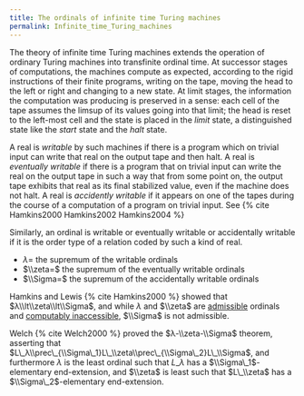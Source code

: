 ```yaml
---
title: The ordinals of infinite time Turing machines
permalink: Infinite_time_Turing_machines
---
```












  
The theory of infinite time Turing machines extends the operation of
ordinary Turing machines into transfinite ordinal time. At successor
stages of computations, the machines compute as expected, according to
the rigid instructions of their finite programs, writing on the tape,
moving the head to the left or right and changing to a new state. At
limit stages, the information the computation was producing is preserved
in a sense: each cell of the tape assumes the limsup of its values going
into that limit; the head is reset to the left-most cell and the state
is placed in the *limit* state, a distinguished state like the *start*
state and the *halt* state.

A real is *writable* by such machines if there is a program which on
trivial input can write that real on the output tape and then halt. A
real is *eventually writable* if there is a program that on trivial
input can write the real on the output tape in such a way that from some
point on, the output tape exhibits that real as its final stabilized
value, even if the machine does not halt. A real is *accidently
writable* if it appears on one of the tapes during the course of a
computation of a program on trivial input. See 
{% cite Hamkins2000 Hamkins2002 Hamkins2004 %}

Similarly, an ordinal is writable or eventually writable or accidentally
writable if it is the order type of a relation coded by such a kind of
real.

-   $λ=$ the supremum of the writable ordinals
-   $\\zeta=$ the supremum of the eventually writable ordinals
-   $\\Sigma=$ the supremum of the accidentally writable ordinals

Hamkins and Lewis {% cite Hamkins2000 %}
showed that $λ\\lt\\zeta\\lt\\Sigma$, and while $λ$ and
$\\zeta$ are
[admissible](Admissible "Admissible")
ordinals and [computably
inaccessible](Admissible#Computably_inaccessible_ordinal "Admissible"),
$\\Sigma$ is not admissible.

Welch {% cite Welch2000 %} proved the $λ-\\zeta-\\Sigma$
theorem, asserting that
$L\_λ\\prec\_{\\Sigma\_1}L\_\\zeta\\prec\_{\\Sigma\_2}L\_\\Sigma$,
and furthermore $λ$ is the least ordinal such that $L\_λ$
has a $\\Sigma\_1$-elementary end-extension, and $\\zeta$ is least such
that $L\_\\zeta$ has a $\\Sigma\_2$-elementary end-extension.
